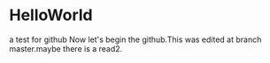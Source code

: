 # HelloWorld
a test for github
Now let's begin the github.This was edited at branch master.maybe there is a read2.
